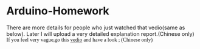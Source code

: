 # Arduino-Homework  
There are more details for people who just watched that vedio(same as below).
Later I will upload a very detailed explanation report.(Chinese only)  
<font face="Consolas"> If you feel very vague,go this [vedio](https://www.bilibili.com/video/av65852144/) and have a look ; (Chinese only) </font>
